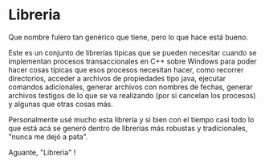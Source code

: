 # Libreria

Que nombre fulero tan genérico que tiene, pero lo que hace está bueno.

Este es un conjunto de librerías típicas que se pueden necesitar cuando se implementan procesos transaccionales en C++ sobre Windows para poder hacer cosas típicas que esos procesos necesitan hacer, como recorrer directorios, acceder a archivos de propiedades tipo java, ejecutar comandos adicionales, generar archivos con nombres de fechas, generar archivos testigos de lo que se va realizando (por si cancelan los procesos) y algunas que otras cosas más.

Personalmente usé mucho esta librería y si bien con el tiempo casi todo lo que está acá se generó dentro de librerías más robustas y tradicionales, "nunca me dejó a pata".

Aguante, "Libreria" !

